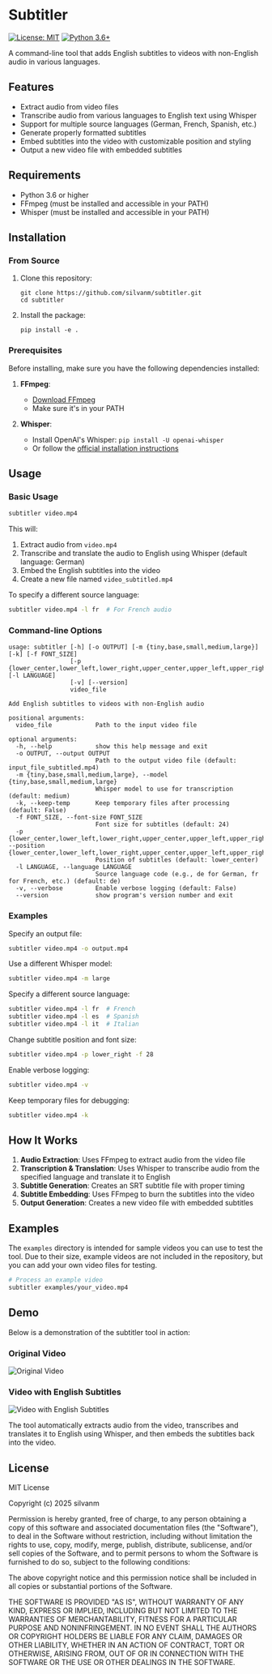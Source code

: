 # Subtitler

[![License: MIT](https://img.shields.io/badge/License-MIT-yellow.svg)](https://opensource.org/licenses/MIT)
[![Python 3.6+](https://img.shields.io/badge/python-3.6+-blue.svg)](https://www.python.org/downloads/)

A command-line tool that adds English subtitles to videos with non-English audio in various languages.

## Features

- Extract audio from video files
- Transcribe audio from various languages to English text using Whisper
- Support for multiple source languages (German, French, Spanish, etc.)
- Generate properly formatted subtitles
- Embed subtitles into the video with customizable position and styling
- Output a new video file with embedded subtitles

## Requirements

- Python 3.6 or higher
- FFmpeg (must be installed and accessible in your PATH)
- Whisper (must be installed and accessible in your PATH)

## Installation

### From Source

1. Clone this repository:
   ```
   git clone https://github.com/silvanm/subtitler.git
   cd subtitler
   ```

2. Install the package:
   ```
   pip install -e .
   ```

### Prerequisites

Before installing, make sure you have the following dependencies installed:

1. **FFmpeg**: 
   - [Download FFmpeg](https://ffmpeg.org/download.html)
   - Make sure it's in your PATH

2. **Whisper**:
   - Install OpenAI's Whisper: `pip install -U openai-whisper`
   - Or follow the [official installation instructions](https://github.com/openai/whisper#setup)

## Usage

### Basic Usage

```bash
subtitler video.mp4
```

This will:
1. Extract audio from `video.mp4`
2. Transcribe and translate the audio to English using Whisper (default language: German)
3. Embed the English subtitles into the video
4. Create a new file named `video_subtitled.mp4`

To specify a different source language:
```bash
subtitler video.mp4 -l fr  # For French audio
```

### Command-line Options

```
usage: subtitler [-h] [-o OUTPUT] [-m {tiny,base,small,medium,large}] [-k] [-f FONT_SIZE]
                 [-p {lower_center,lower_left,lower_right,upper_center,upper_left,upper_right}] [-l LANGUAGE]
                 [-v] [--version]
                 video_file

Add English subtitles to videos with non-English audio

positional arguments:
  video_file            Path to the input video file

optional arguments:
  -h, --help            show this help message and exit
  -o OUTPUT, --output OUTPUT
                        Path to the output video file (default: input_file_subtitled.mp4)
  -m {tiny,base,small,medium,large}, --model {tiny,base,small,medium,large}
                        Whisper model to use for transcription (default: medium)
  -k, --keep-temp       Keep temporary files after processing (default: False)
  -f FONT_SIZE, --font-size FONT_SIZE
                        Font size for subtitles (default: 24)
  -p {lower_center,lower_left,lower_right,upper_center,upper_left,upper_right}, --position {lower_center,lower_left,lower_right,upper_center,upper_left,upper_right}
                        Position of subtitles (default: lower_center)
  -l LANGUAGE, --language LANGUAGE
                        Source language code (e.g., de for German, fr for French, etc.) (default: de)
  -v, --verbose         Enable verbose logging (default: False)
  --version             show program's version number and exit
```

### Examples

Specify an output file:
```bash
subtitler video.mp4 -o output.mp4
```

Use a different Whisper model:
```bash
subtitler video.mp4 -m large
```

Specify a different source language:
```bash
subtitler video.mp4 -l fr  # French
subtitler video.mp4 -l es  # Spanish
subtitler video.mp4 -l it  # Italian
```

Change subtitle position and font size:
```bash
subtitler video.mp4 -p lower_right -f 28
```

Enable verbose logging:
```bash
subtitler video.mp4 -v
```

Keep temporary files for debugging:
```bash
subtitler video.mp4 -k
```

## How It Works

1. **Audio Extraction**: Uses FFmpeg to extract audio from the video file
2. **Transcription & Translation**: Uses Whisper to transcribe audio from the specified language and translate it to English
3. **Subtitle Generation**: Creates an SRT subtitle file with proper timing
4. **Subtitle Embedding**: Uses FFmpeg to burn the subtitles into the video
5. **Output Generation**: Creates a new video file with embedded subtitles

## Examples

The `examples` directory is intended for sample videos you can use to test the tool. Due to their size, example videos are not included in the repository, but you can add your own video files for testing.

```bash
# Process an example video
subtitler examples/your_video.mp4
```

## Demo

Below is a demonstration of the subtitler tool in action:

### Original Video
![Original Video](./examples/gifs/example_short_small.gif)

### Video with English Subtitles
![Video with English Subtitles](./examples/gifs/example_short_subtitled_small.gif)

The tool automatically extracts audio from the video, transcribes and translates it to English using Whisper, and then embeds the subtitles back into the video.

## License

MIT License

Copyright (c) 2025 silvanm

Permission is hereby granted, free of charge, to any person obtaining a copy
of this software and associated documentation files (the "Software"), to deal
in the Software without restriction, including without limitation the rights
to use, copy, modify, merge, publish, distribute, sublicense, and/or sell
copies of the Software, and to permit persons to whom the Software is
furnished to do so, subject to the following conditions:

The above copyright notice and this permission notice shall be included in all
copies or substantial portions of the Software.

THE SOFTWARE IS PROVIDED "AS IS", WITHOUT WARRANTY OF ANY KIND, EXPRESS OR
IMPLIED, INCLUDING BUT NOT LIMITED TO THE WARRANTIES OF MERCHANTABILITY,
FITNESS FOR A PARTICULAR PURPOSE AND NONINFRINGEMENT. IN NO EVENT SHALL THE
AUTHORS OR COPYRIGHT HOLDERS BE LIABLE FOR ANY CLAIM, DAMAGES OR OTHER
LIABILITY, WHETHER IN AN ACTION OF CONTRACT, TORT OR OTHERWISE, ARISING FROM,
OUT OF OR IN CONNECTION WITH THE SOFTWARE OR THE USE OR OTHER DEALINGS IN THE
SOFTWARE.
